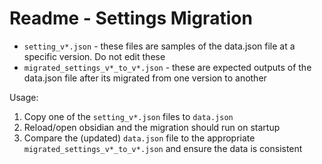 # Readme - Settings Migration

- `setting_v*.json` - these files are samples of the data.json file at a specific version.  Do not edit these
- `migrated_settings_v*_to_v*.json` - these are expected outputs of the data.json file after its migrated from one version to another

Usage: 

1. Copy one of the `setting_v*.json` files to `data.json`
2. Reload/open obsidian and the migration should run on startup
3. Compare the (updated) `data.json` file to the appropriate `migrated_settings_v*_to_v*.json` and ensure the data is consistent
